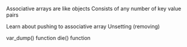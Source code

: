 Associative arrays are like objects
Consists of any number of key value pairs

Learn about pushing to associative array
Unsetting (removing)

var_dump() function
die() function